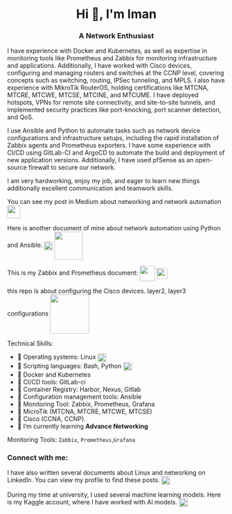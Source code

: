 <h1 align="center">Hi 👋, I'm Iman</h1>
<h3 align="center">A Network Enthusiast</h3>

<p align="left">
I have experience with Docker and Kubernetes, as well as expertise in monitoring tools like Prometheus and Zabbix for monitoring infrastructure and applications. Additionally, I have worked with Cisco devices, configuring and managing routers and switches at the CCNP level, covering concepts such as switching, routing, IPSec tunneling, and MPLS. I also have experience with MikroTik RouterOS, holding certifications like MTCNA, MTCRE, MTCWE, MTCSE, MTCINE, and MTCUME.  I have deployed hotspots, VPNs for remote site connectivity, and site-to-site tunnels, and implemented security practices like port-knocking, port scanner detection, and QoS.

I use Ansible and Python to automate tasks such as network device configurations and infrastructure setups, including the rapid installation of Zabbix agents and Prometheus exporters. I have some experience with CI/CD using GitLab-CI and ArgoCD to automate the build and deployment of new application versions. Additionally, I have used pfSense as an open-source firewall to secure our network.

I am very hardworking, enjoy my job, and eager to learn new things additionally excellent communication and teamwork skills.

</p>

You can see my post in Medium about networking and network automation
<a href="https://medium.com/@imanjowkar99" target="blank"><img align="center" src="https://www.vectorlogo.zone/logos/medium/medium-tile.svg" height="30" width="30" /></a>

Here is another document of mine about network automation using Python and Ansible. 
<a href="https://github.com/ImanJowkar/python-for-network-automation" target="blank"><img align="center" src="https://upload.wikimedia.org/wikipedia/commons/archive/c/c3/20220821154536%21Python-logo-notext.svg" height="20" width="20" /></a>
<a href="https://github.com/ImanJowkar/python-for-network-automation/tree/main/5-ansible" target="blank"><img align="center" src="https://www.vectorlogo.zone/logos/ansible/ansible-ar21.svg" height="65" width="65" /></a>

This is my Zabbix and Prometheus document: 
<a href="https://github.com/ImanJowkar/zabbix" target="blank"><img align="center" src="https://www.vectorlogo.zone/logos/zabbix/zabbix-ar21.svg" height="35" width="35" /></a>
<a href="https://github.com/ImanJowkar/Prometheus" target="blank"><img align="center" src="https://www.vectorlogo.zone/logos/prometheusio/prometheusio-icon.svg" height="25" width="25" /></a>

this repo is about configuring the Cisco devices. layer2, layer3 configurations 
<a href="https://github.com/ImanJowkar/Network" target="blank"><img align="center" src="https://www.vectorlogo.zone/logos/cisco/cisco-ar21.svg" height="90" width="90" /></a>


Technical Skills:

- 🌱 Operating systems: Linux <a href="https://github.com/ImanJowkar/Linux-command/tree/master" target="blank"><img align="center" src="https://www.vectorlogo.zone/logos/linux/linux-icon.svg" height="20" width="20" /></a>
- 🌱 Scripting languages: Bash, Python <a href="https://github.com/ImanJowkar/bash" target="blank"><img align="center" src="https://www.vectorlogo.zone/logos/gnu_bash/gnu_bash-ar21.svg" height="20" width="20" /></a>
- 🌱 Docker and Kubernetes
- 🌱 CI/CD tools: GitLab-ci
- 🌱 Container Registry: Harbor, Nexus, Gitlab
- 🌱 Configuration management tools: Ansible
- 🌱 Monitoring Tool: Zabbix, Prometheus, Grafana
- 🌱 MicroTik (MTCNA, MTCRE, MTCWE, MTCSE)
- 🌱 Cisco (CCNA, CCNP).
- 🌱 I’m currently learning **Advance Networking**



Monitoring Tools:
`Zabbix`, `Prometheus`,`Grafana` 


<h3 align="left">Connect with me:</h3>
<p align="left">

I have also written several documents about Linux and networking on LinkedIn. You can view my profile to find these posts.
<a href="https://www.linkedin.com/in/imanjowkar99/" target="blank"><img align="center" src="https://raw.githubusercontent.com/rahuldkjain/github-profile-readme-generator/master/src/images/icons/Social/linked-in-alt.svg" height="20" width="20" /></a>

During my time at university, I used several machine learning models. Here is my Kaggle account, where I have worked with AI models.
<a href="https://www.kaggle.com/imanjowkar" target="blank"><img align="center" src="https://raw.githubusercontent.com/rahuldkjain/github-profile-readme-generator/master/src/images/icons/Social/kaggle.svg" height="20" width="20" /></a>
